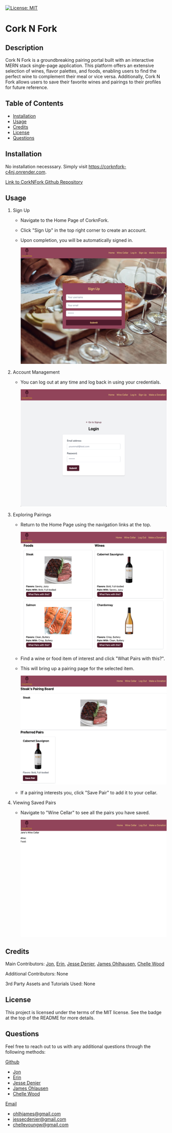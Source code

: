 [![License: MIT](https://img.shields.io/badge/License-MIT-yellow.svg)](https://opensource.org/licenses/MIT)

# Cork N Fork

## Description

Cork N Fork is a groundbreaking pairing portal built with an interactive MERN stack single-page application. This platform offers an extensive selection of wines, flavor palettes, and foods, enabling users to find the perfect wine to complement their meal or vice versa. Additionally, Cork N Fork allows users to save their favorite wines and pairings to their profiles for future reference.

## Table of Contents

- [Installation](#installation)
- [Usage](#usage)
- [Credits](#credits)
- [License](#license)
- [Questions](#questions)

## Installation

No installation necesssary. Simply visit https://corknfork-c4nj.onrender.com.

[Link to CorkNFork Github Repository](https://github.com/kleppy/corknfork.git)

## Usage

1. Sign Up

   - Navigate to the Home Page of CorknFork.
   - Click "Sign Up" in the top right corner to create an account.
   - Upon completion, you will be automatically signed in.

     ![Sign Up Page](client/public/screenshots/corknfork_signuppage.png)

2. Account Management

   - You can log out at any time and log back in using your credentials.

     ![Log In Page](client/public/screenshots/corknfork_loginpage.png)

3. Exploring Pairings

   - Return to the Home Page using the navigation links at the top.

     ![Home Page](client/public/screenshots/corknfork_homepage.png)

   - Find a wine or food item of interest and click "What Pairs with this?".
   - This will bring up a pairing page for the selected item.

     ![Pair Page](client/public/screenshots/corknfork_pairpage.png)

   - If a pairing interests you, click "Save Pair" to add it to your cellar.

4. Viewing Saved Pairs

   - Navigate to "Wine Cellar" to see all the pairs you have saved.

     ![Cellar Page](client/public/screenshots/corknfork_cellarpage.png)

## Credits

Main Contributors: [Jon](https://github.com/kleppy), [Erin](https://github.com/sinclairems), [Jesse Denier](https://github.com/JesseDenier), [James Ohlhausen](https://github.com/OhlhJames), [Chelle Wood](https://github.com/chelleyoungw)

Additional Contributors: None

3rd Party Assets and Tutorials Used: None

## License

This project is licensed under the terms of the MIT license. See the badge at the top of the README for more details.

## Questions

Feel free to reach out to us with any additional questions through the following methods:

<ins>Github</ins>

- [Jon](https://github.com/kleppy)
- [Erin](https://github.com/sinclairems)
- [Jesse Denier](https://github.com/JesseDenier)
- [James Ohlausen](https://github.com/OhlhJames)
- [Chelle Wood](https://github.com/chelleyoungw)

<ins>Email</ins>

- <a href="mailto:ohlhjames@gmail.com">ohlhjames@gmail.com</a>
- <a href="mailto:jessecdenier@gmail.com">jessecdenier@gmail.com</a>
- <a href="mailto:chelleyoungw@gmail.com">chelleyoungw@gmail.com</a>

